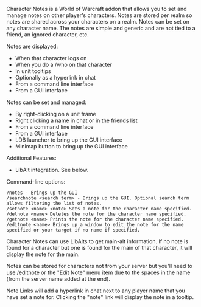
Character Notes is a World of Warcraft addon that allows you to set and manage notes on other player's characters. Notes are stored per realm so notes are shared across your characters on a realm. Notes can be set on any character name. The notes are simple and generic and are not tied to a friend, an ignored character, etc.

Notes are displayed:

* When that character logs on
* When you do a /who on that character
* In unit tooltips
* Optionally as a hyperlink in chat
* From a command line interface
* From a GUI interface 

Notes can be set and managed:

* By right-clicking on a unit frame
* Right clicking a name in chat or in the friends list
* From a command line interface
* From a GUI interface
* LDB launcher to bring up the GUI interface
* Minimap button to bring up the GUI interface 

Additional Features:

* LibAlt integration. See below. 

Command-line options:

    /notes - Brings up the GUI
    /searchnote <search term> - Brings up the GUI. Optional search term allows filtering the list of notes.
    /setnote <name> <note> Sets a note for the character name specified.
    /delnote <name> Deletes the note for the character name specified.
    /getnote <name> Prints the note for the character name specified.
    /editnote <name> Brings up a window to edit the note for the name specified or your target if no name if specified. 

Character Notes can use LibAlts to get main-alt information. If no note is found for a character but one is found for the main of that character, it will display the note for the main.

Notes can be stored for characters not from your server but you'll need to use /editnote or the "Edit Note" menu item due to the spaces in the name (from the server name added at the end).

Note Links will add a hyperlink in chat next to any player name that you have set a note for. Clicking the "note" link will display the note in a tooltip.